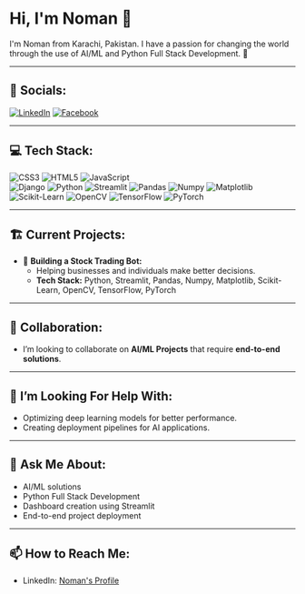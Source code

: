 # Hi, I'm Noman 👋

I'm Noman from Karachi, Pakistan. I have a passion for changing the world through the use of AI/ML and Python Full Stack Development. 🚀  

---

## 🔗 Socials:
[![LinkedIn](https://img.shields.io/badge/LinkedIn-0077B5?style=for-the-badge&logo=linkedin&logoColor=white)](https://www.linkedin.com/in/noman-ishfaq-5750b4238/)
[![Facebook](https://img.shields.io/badge/Facebook-1877F2?style=for-the-badge&logo=facebook&logoColor=white)](https://www.facebook.com/profile.php?id=100077276426037)  

---

## 💻 Tech Stack:
![CSS3](https://img.shields.io/badge/CSS3-1572B6?style=for-the-badge&logo=css3&logoColor=white)
![HTML5](https://img.shields.io/badge/HTML5-E34F26?style=for-the-badge&logo=html5&logoColor=white)
![JavaScript](https://img.shields.io/badge/JavaScript-F7DF1E?style=for-the-badge&logo=javascript&logoColor=black)  
![Django](https://img.shields.io/badge/Django-092E20?style=for-the-badge&logo=django&logoColor=white)
![Python](https://img.shields.io/badge/Python-3776AB?style=for-the-badge&logo=python&logoColor=white)
![Streamlit](https://img.shields.io/badge/Streamlit-FF4B4B?style=for-the-badge&logo=streamlit&logoColor=white)
![Pandas](https://img.shields.io/badge/Pandas-150458?style=for-the-badge&logo=pandas&logoColor=white)
![Numpy](https://img.shields.io/badge/Numpy-013243?style=for-the-badge&logo=numpy&logoColor=white)
![Matplotlib](https://img.shields.io/badge/Matplotlib-4C4C4C?style=for-the-badge&logo=python&logoColor=white)
![Scikit-Learn](https://img.shields.io/badge/Scikit--Learn-F7931E?style=for-the-badge&logo=scikit-learn&logoColor=white)
![OpenCV](https://img.shields.io/badge/OpenCV-5C3EE8?style=for-the-badge&logo=opencv&logoColor=white)
![TensorFlow](https://img.shields.io/badge/TensorFlow-FF6F00?style=for-the-badge&logo=tensorflow&logoColor=white)
![PyTorch](https://img.shields.io/badge/PyTorch-EE4C2C?style=for-the-badge&logo=pytorch&logoColor=white)

---

## 🏗️ Current Projects:
- 🔭 **Building a Stock Trading Bot:**  
  - Helping businesses and individuals make better decisions.
  - **Tech Stack:** Python, Streamlit, Pandas, Numpy, Matplotlib, Scikit-Learn, OpenCV, TensorFlow, PyTorch  

---

## 👯 Collaboration:
- I’m looking to collaborate on **AI/ML Projects** that require **end-to-end solutions**.  

---

## 🤔 I’m Looking For Help With:
- Optimizing deep learning models for better performance.
- Creating deployment pipelines for AI applications.

---

## 💬 Ask Me About:
- AI/ML solutions
- Python Full Stack Development
- Dashboard creation using Streamlit  
- End-to-end project deployment

---

## 📫 How to Reach Me:
- LinkedIn: [Noman's Profile](https://www.linkedin.com/in/noman-ishfaq-5750b4238/)




